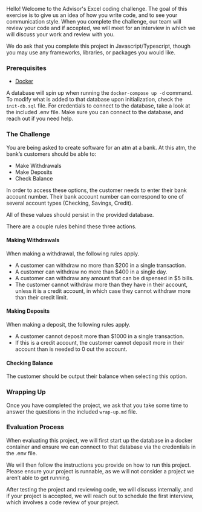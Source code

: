 Hello! Welcome to the Advisor's Excel coding challenge. The goal of this exercise is to give us an idea of how you write code, and to see your communication style. When you complete the challenge, our team will review your code and if accepted, we will meet for an interview in which we will discuss your work and review with you.

We do ask that you complete this project in Javascript/Typescript, though you may use any frameworks, libraries, or packages you would like.

### Prerequisites
- [Docker](https://www.docker.com/products/docker-desktop/)

A database will spin up when running the `docker-compose up -d` command. To modify what is added to that database upon initialization, check the `init-db.sql` file. For credentials to connect to the database, take a look at the included .env file. Make sure you can connect to the database, and reach out if you need help.

### The Challenge

You are being asked to create software for an atm at a bank. At this atm, the bank’s customers should be able to:
- Make Withdrawals
- Make Deposits
- Check Balance

In order to access these options, the customer needs to enter their bank account number. Their bank account number can correspond to one of several account types (Checking, Savings, Credit).

All of these values should persist in the provided database.

There are a couple rules behind these three actions.

#### Making Withdrawals
When making a withdrawal, the following rules apply.
- A customer can withdraw no more than $200 in a single transaction.
- A customer can withdraw no more than $400 in a single day. 
- A customer can withdraw any amount that can be dispensed in $5 bills.
- The customer cannot withdraw more than they have in their account, unless it is a credit account, in which case they cannot withdraw more than their credit limit.

#### Making Deposits
When making a deposit, the following rules apply.
- A customer cannot deposit more than $1000 in a single transaction.
- If this is a credit account, the customer cannot deposit more in their account than is needed to 0 out the account.

#### Checking Balance
The customer should be output their balance when selecting this option.

### Wrapping Up
Once you have completed the project, we ask that you take some time to answer the questions in the included `wrap-up.md` file.

### Evaluation Process
When evaluating this project, we will first start up the database in a docker container and ensure we can connect to that database via the credentials in the .env file. 

We will then follow the instructions you provide on how to run this project. Please ensure your project is runnable, as we will not consider a project we aren’t able to get running.

After testing the project and reviewing code, we will discuss internally, and if your project is accepted, we will reach out to schedule the first interview, which involves a code review of your project.